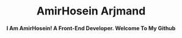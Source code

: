<h1 align="center">AmirHosein Arjmand</h>

<h4 align="center">I Am AmirHosein! A Front-End Developer. Welcome To My Github</h4>
